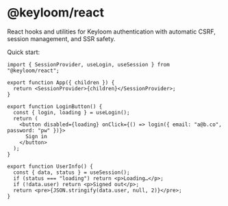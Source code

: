 # @keyloom/react

React hooks and utilities for Keyloom authentication with automatic CSRF, session management, and SSR safety.

Quick start:

```tsx
import { SessionProvider, useLogin, useSession } from "@keyloom/react";

export function App({ children }) {
  return <SessionProvider>{children}</SessionProvider>;
}

export function LoginButton() {
  const { login, loading } = useLogin();
  return (
    <button disabled={loading} onClick={() => login({ email: "a@b.co", password: "pw" })}>
      Sign in
    </button>
  );
}

export function UserInfo() {
  const { data, status } = useSession();
  if (status === "loading") return <p>Loading…</p>;
  if (!data.user) return <p>Signed out</p>;
  return <pre>{JSON.stringify(data.user, null, 2)}</pre>;
}
```

